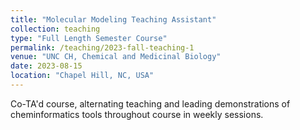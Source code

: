 ```yaml
---
title: "Molecular Modeling Teaching Assistant"
collection: teaching
type: "Full Length Semester Course"
permalink: /teaching/2023-fall-teaching-1
venue: "UNC CH, Chemical and Medicinal Biology"
date: 2023-08-15
location: "Chapel Hill, NC, USA"
---
```


Co-TA'd course, alternating teaching and leading demonstrations of cheminformatics tools throughout course in weekly sessions. 

